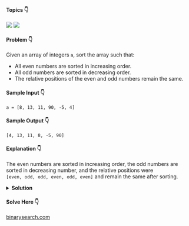 #### Topics :point_down:
![](https://img.shields.io/badge/-array-wheat) 
![](https://img.shields.io/badge/-sorting-wheat)

#### Problem :point_down:
Given an array of integers `a`, sort the array such that:
- All even numbers are sorted in increasing order.
- All odd numbers are sorted in decreasing order.
- The relative positions of the even and odd numbers remain the same.

#### Sample Input :point_down:
```
a = [8, 13, 11, 90, -5, 4]
```
#### Sample Output :point_down:
```
[4, 13, 11, 8, -5, 90]
```
#### Explanation :point_down:
The even numbers are sorted in increasing order, the odd numbers are sorted in decreasing number, and the relative positions were  
`[even, odd, odd, even, odd, even]` and remain the same after sorting.
<details>
<summary><strong>Solution</strong></summary>

#### Python :point_down:
```py
def solve(self, a):
    o = [] # odd
    e = [] # even
    for x in a:
        if x % 2 == 0:
            e.append(x)
        else:
            o.append(x)

    o.sort()
    e.sort(reverse=True)

    for i, x in enumerate(a):
        if x % 2 == 0:
            a[i] = e.pop()
        else:
            a[i] = o.pop()

    return a
```  
#### Time Complexity :point_down:
```
O(n log n)
```
#### Space Complexity :point_down:
```
O(n)
```
</details>

#### Solve Here :point_down:
[binarysearch.com](https://binarysearch.com/problems/Mixed-Sorting)
